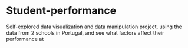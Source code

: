 # Student-performance

Self-explored data visualization and data manipulation project, using the data from 2 schools in Portugal, and see what factors affect their performance at 
